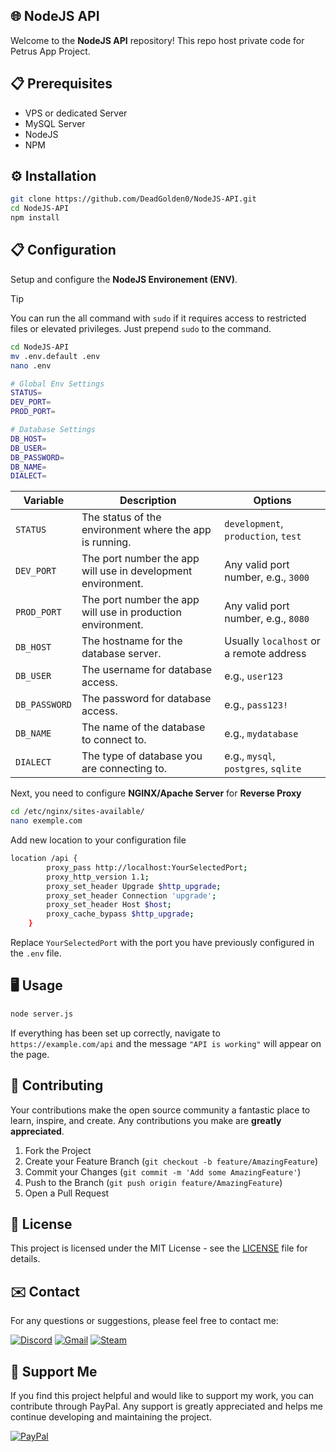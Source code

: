 ## 🌐 NodeJS API

Welcome to the **NodeJS API** repository! This repo host private code for Petrus App Project.

## 📋 Prerequisites

- VPS or dedicated Server
- MySQL Server
- NodeJS
- NPM

## ⚙️ Installation

```bash
git clone https://github.com/DeadGolden0/NodeJS-API.git
cd NodeJS-API
npm install
```

## 📋 Configuration
Setup and configure the **NodeJS Environement (ENV)**.

> [!TIP]
> You can run the all command with `sudo` if it requires access to restricted files or elevated privileges. Just prepend `sudo` to the command.

```bash
cd NodeJS-API
mv .env.default .env
nano .env
```

```bash
# Global Env Settings
STATUS= 
DEV_PORT=
PROD_PORT=

# Database Settings
DB_HOST=
DB_USER=
DB_PASSWORD=
DB_NAME=
DIALECT=
```

<table>
    <thead>
        <tr>
            <th>Variable</th>
            <th>Description</th>
            <th>Options</th>
        </tr>
    </thead>
    <tbody>
        <tr>
            <td><code>STATUS</code></td>
            <td>The status of the environment where the app is running.</td>
            <td><code>development</code>, <code>production</code>, <code>test</code></td>
        </tr>
        <tr>
            <td><code>DEV_PORT</code></td>
            <td>The port number the app will use in development environment.</td>
            <td>Any valid port number, e.g., <code>3000</code></td>
        </tr>
        <tr>
            <td><code>PROD_PORT</code></td>
            <td>The port number the app will use in production environment.</td>
            <td>Any valid port number, e.g., <code>8080</code></td>
        </tr>
        <tr>
            <td><code>DB_HOST</code></td>
            <td>The hostname for the database server.</td>
            <td>Usually <code>localhost</code> or a remote address</td>
        </tr>
        <tr>
            <td><code>DB_USER</code></td>
            <td>The username for database access.</td>
            <td>e.g., <code>user123</code></td>
        </tr>
        <tr>
            <td><code>DB_PASSWORD</code></td>
            <td>The password for database access.</td>
            <td>e.g., <code>pass123!</code></td>
        </tr>
        <tr>
            <td><code>DB_NAME</code></td>
            <td>The name of the database to connect to.</td>
            <td>e.g., <code>mydatabase</code></td>
        </tr>
        <tr>
            <td><code>DIALECT</code></td>
            <td>The type of database you are connecting to.</td>
            <td>e.g., <code>mysql</code>, <code>postgres</code>, <code>sqlite</code></td>
        </tr>
    </tbody>
</table>




Next, you need to configure **NGINX/Apache Server** for **Reverse Proxy**

```bash
cd /etc/nginx/sites-available/
nano exemple.com
```

Add new location to your configuration file
```bash
location /api {
        proxy_pass http://localhost:YourSelectedPort;
        proxy_http_version 1.1;
        proxy_set_header Upgrade $http_upgrade;
        proxy_set_header Connection 'upgrade';
        proxy_set_header Host $host;
        proxy_cache_bypass $http_upgrade;
    }
```
Replace ``YourSelectedPort`` with the port you have previously configured in the ``.env`` file.

## 🖥️ Usage

```bash
node server.js
```

If everything has been set up correctly, navigate to ``https://example.com/api`` and the message ``"API is working"`` will appear on the page.


## 🤝 Contributing

Your contributions make the open source community a fantastic place to learn, inspire, and create. Any contributions you make are **greatly appreciated**.

1. Fork the Project
2. Create your Feature Branch (`git checkout -b feature/AmazingFeature`)
3. Commit your Changes (`git commit -m 'Add some AmazingFeature'`)
4. Push to the Branch (`git push origin feature/AmazingFeature`)
5. Open a Pull Request

## 📝 License

This project is licensed under the MIT License - see the [LICENSE](LICENSE) file for details.

## ✉️ Contact

For any questions or suggestions, please feel free to contact me:

[![Discord](https://img.shields.io/badge/Discord-%235865F2.svg?style=for-the-badge&logo=discord&logoColor=white)](https://discord.gg/w92W7XR9Yg)
[![Gmail](https://img.shields.io/badge/Gmail-D14836?style=for-the-badge&logo=gmail&logoColor=white)](mailto:deadgolden9122@gmail.com)
[![Steam](https://img.shields.io/badge/steam-%23000000.svg?style=for-the-badge&logo=steam&logoColor=white)](https://steamcommunity.com/id/DeAdGoLdEn/)

## 💖 Support Me

If you find this project helpful and would like to support my work, you can contribute through PayPal. Any support is greatly appreciated and helps me continue developing and maintaining the project.

[![PayPal](https://img.shields.io/badge/PayPal-00457C?style=for-the-badge&logo=paypal&logoColor=white)](https://paypal.me/DeadGolden0)
